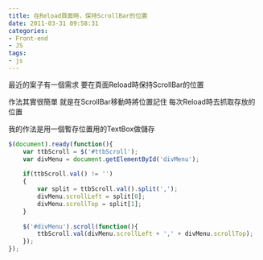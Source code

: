 ```yaml
---
title: 在Reload頁面時，保持ScrollBar的位置
date: 2011-03-31 09:58:31
categories:
- Front-end
- JS
tags:
- js
---
```

最近的案子有一個需求
要在頁面Reload時保持ScrollBar的位置

<!--more-->

作法其實很簡單
就是在ScrollBar移動時將位置記住
每次Reload時去抓取存放的位置

我的作法是用一個暫存位置用的TextBox做儲存

``` js
$(document).ready(function(){
    var ttbScroll = $('#ttbScroll');
    var divMenu = document.getElementById('divMenu');
 
    if(ttbScroll.val() != '')
    {
        var split = ttbScroll.val().split(',');
        divMenu.scrollLeft = split[0];
        divMenu.scrollTop = split[1];
    }
 
    $('#divMenu').scroll(function(){
        ttbScroll.val(divMenu.scrollLeft + ',' + divMenu.scrollTop);
    });
});
```